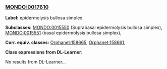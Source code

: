 
### [MONDO:0017610](http://purl.obolibrary.org/obo/MONDO_0017610)
**Label:** epidermolysis bullosa simplex

**Subclasses:** [MONDO:0015550](http://purl.obolibrary.org/obo/MONDO_0015550) (Suprabasal epidermolysis bullosa simplex), [MONDO:0015551](http://purl.obolibrary.org/obo/MONDO_0015551) (basal epidermolysis bullosa simplex), 

**Corr. equiv. classes:** [Orphanet:158665](http://www.orpha.net/ORDO/Orphanet_158665), [Orphanet:158661](http://www.orpha.net/ORDO/Orphanet_158661), 

**Class expressions from DL-Learner:**

No results from DL-Learner...



